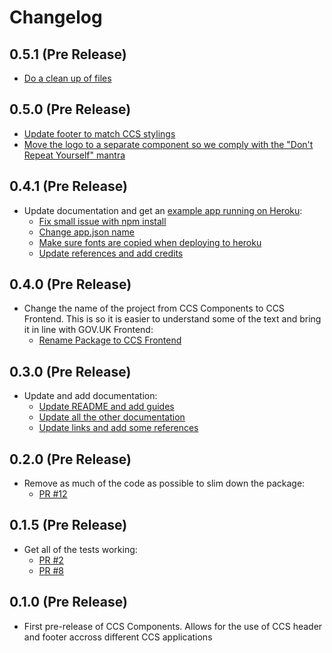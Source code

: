 # Changelog

## 0.5.1 (Pre Release)
  - [Do a clean up of files](https://github.com/tim-s-ccs/ts-ccs-frontend/pull/44)

## 0.5.0 (Pre Release)
  - [Update footer to match CCS stylings](https://github.com/tim-s-ccs/ts-ccs-frontend/pull/27)
  - [Move the logo to a separate component so we comply with the "Don't Repeat Yourself" mantra](https://github.com/tim-s-ccs/ts-ccs-frontend/pull/28)

## 0.4.1 (Pre Release)
  - Update documentation and get an [example app running on Heroku](https://ts-ccs-frontend.herokuapp.com/):
    - [Fix small issue with npm install](https://github.com/tim-s-ccs/ts-ccs-frontend/pull/22)
    - [Change app.json name ](https://github.com/tim-s-ccs/ts-ccs-frontend/pull/23)
    - [Make sure fonts are copied when deploying to heroku ](https://github.com/tim-s-ccs/ts-ccs-frontend/pull/24)
    - [Update references and add credits](https://github.com/tim-s-ccs/ts-ccs-frontend/pull/25)

## 0.4.0 (Pre Release)
  - Change the name of the project from CCS Components to CCS Frontend.
    This is so it is easier to understand some of the text and bring it in line with GOV.UK Frontend:
    - [Rename Package to CCS Frontend](https://github.com/tim-s-ccs/ts-ccs-frontend/pull/20)

## 0.3.0 (Pre Release)
  - Update and add documentation:
    - [Update README and add guides](https://github.com/tim-s-ccs/ts-ccs-frontend/pull/16)
    - [Update all the other documentation](https://github.com/tim-s-ccs/ts-ccs-frontend/pull/17)
    - [Update links and add some references](https://github.com/tim-s-ccs/ts-ccs-frontend/pull/18)

## 0.2.0 (Pre Release)
  - Remove as much of the code as possible to slim down the package:
    - [PR #12](https://github.com/tim-s-ccs/ts-ccs-frontend/pull/12)

## 0.1.5 (Pre Release)
  - Get all of the tests working:
    - [PR #2](https://github.com/tim-s-ccs/ts-ccs-frontend/pull/2)
    - [PR #8](https://github.com/tim-s-ccs/ts-ccs-frontend/pull/8)

## 0.1.0 (Pre Release)
  - First pre-release of CCS Components. Allows for the use of CCS header and footer accross different CCS applications
